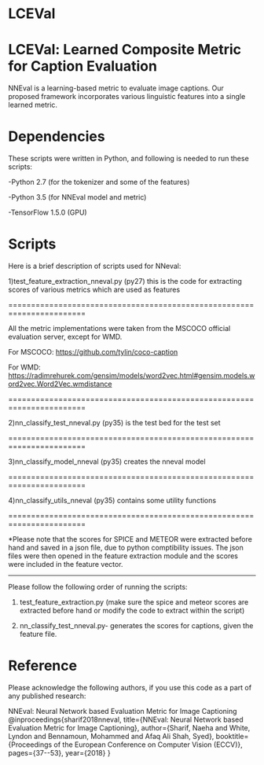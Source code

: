 # LCEVal
LCEVal: Learned Composite Metric for Caption Evaluation
================================================================

NNEval is a learning-based metric to evaluate image captions. Our proposed framework incorporates various linguistic features into a single learned metric. 

Dependencies
==========
These scripts were written in Python, and following is needed to run these scripts:

-Python 2.7 (for the tokenizer and some of the features)

-Python 3.5 (for NNEval model and metric)

-TensorFlow 1.5.0 (GPU)


Scripts
========

Here is a brief description of scripts used for NNeval:

1)test_feature_extraction_nneval.py  (py27) this is the code for extracting scores of various metrics which are used as features

=======================================================================

All the metric implementations were taken from the MSCOCO official evaluation server, except for WMD. 

For MSCOCO: https://github.com/tylin/coco-caption

For WMD: https://radimrehurek.com/gensim/models/word2vec.html#gensim.models.word2vec.Word2Vec.wmdistance

=======================================================================

2)nn_classify_test_nneval.py (py35) is the test bed for the test set

=======================================================================

3)nn_classify_model_nneval (py35) creates the nneval model

=======================================================================

4)nn_classify_utils_nneval (py35) contains some utility functions

=======================================================================

*Please note that the scores for SPICE and METEOR were extracted before hand and saved in a json file, due to python comptibility issues. The json files were then opened in the feature extraction module and the scores were included in the feature vector. 

-------------------------------


Please follow the following order of running the scripts:

1) test_feature_extraction.py (make sure the spice and meteor scores are extracted before hand or modify the code to extract within the script)

2) nn_classify_test_nneval.py- generates the scores for captions, given the feature file. 


Reference
====================

Please acknowledge the following authors, if you use this code as a part of any published research:

NNEval: Neural Network based Evaluation Metric for Image Captioning
@inproceedings{sharif2018nneval,
  title={NNEval: Neural Network based Evaluation Metric for Image Captioning},
  author={Sharif, Naeha and White, Lyndon and Bennamoun, Mohammed and Afaq Ali Shah, Syed},
  booktitle={Proceedings of the European Conference on Computer Vision (ECCV)},
  pages={37--53},
  year={2018}
}
